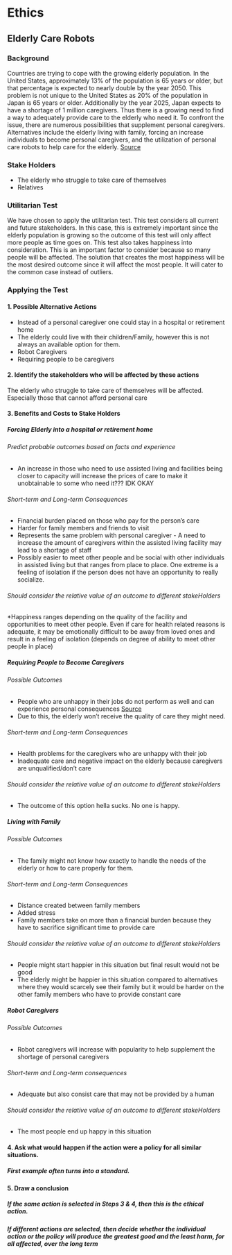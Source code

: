 # Ethics

## Elderly Care Robots

### Background
Countries are trying to cope with the growing elderly population. In the United States, approximately 13% of the population is 65 years or older, but that percentage is expected to nearly double by the year 2050. This problem is not unique to the United States as 20% of the population in Japan is 65 years or older. Additionally by the year 2025, Japan expects to have a shortage of 1 million caregivers. Thus there is a growing need to find a way to adequately provide care to the elderly who need it. To confront the issue, there are numerous possibilities that supplement personal caregivers. Alternatives include the elderly living with family, forcing an increase individuals to become personal caregivers, and the utilization of personal care robots to help care for the elderly. 
[Source](http://www.businessinsider.com/japan-developing-carebots-for-elderly-care-2015-11)  

### Stake Holders
* The elderly who struggle to take care of themselves
* Relatives 

### Utilitarian Test
We have chosen to apply the utilitarian test. This test considers all current and future stakeholders. In this case, this is extremely important since the elderly population is growing so the outcome of this test will only affect more people as time goes on. This test also takes happiness into consideration. This is an important factor to consider because so many people will be affected. The solution that creates the most happiness will be the most desired outcome since it will affect the most people. It will cater to the common case instead of outliers.  

### Applying the Test

#### 1. Possible Alternative Actions 
* Instead of a personal caregiver one could stay in a hospital or retirement home
* The elderly could live with their children/Family, however this is not always an available option for them.
* Robot Caregivers  
* Requiring people to be caregivers

#### 2. Identify the stakeholders who will be affected by these actions 
The elderly who struggle to take care of themselves will be affected. Especially those that cannot afford personal care

#### 3. Benefits and Costs to Stake Holders	

##### Forcing Elderly into a hospital or retirement home
###### *Predict probable outcomes based on facts and experience*
* An increase in those who need to use assisted living and facilities being closer to capacity will increase the prices of care to make it unobtainable to some who need it??? IDK OKAY 
###### *Short-term and Long-term Consequences*
* Financial burden placed on those who pay for the person’s care
* Harder for family members and friends to visit 
* Represents the same problem with personal caregiver - A need to increase the amount of caregivers within the assisted living facility may lead to a shortage of staff
* Possibly easier to meet other people and be social with other individuals in assisted living but that ranges from place to place. One extreme is a feeling of isolation if the person does not have an opportunity to really socialize. 
###### *Should consider the relative value of an outcome to different stakeHolders*
*Happiness ranges depending on the quality of the facility and opportunities to meet other people. Even if care for health related reasons is adequate, it may be emotionally difficult to be away from loved ones and result in a  feeling of isolation (depends on degree of ability to meet other people in place)

##### Requiring People to Become Caregivers
###### *Possible Outcomes*
* People who are unhappy in their jobs do not perform as well and can experience personal consequences [Source](https://www.forbes.com/sites/ashleystahl/2016/03/03/hate-your-job-heres-what-its-costing-you/#3a72d4396630)  
* Due to this, the elderly won’t receive the quality of care they might need.
###### *Short-term and Long-term Consequences*
* Health problems for the caregivers who are unhappy with their job
* Inadequate care and negative impact on the elderly because caregivers are unqualified/don’t care

###### *Should consider the relative value of an outcome to different stakeHolders*
* The outcome of this option hella sucks. No one is happy.



##### Living with Family
###### *Possible Outcomes*
* The family might not know how exactly to handle the needs of the elderly or how to care properly for them. 
###### *Short-term and Long-term Consequences*
* Distance created between family members
* Added stress
* Family members take on more than a financial burden because they have to sacrifice significant time to provide care
###### *Should consider the relative value of an outcome to different stakeHolders*
* People might start happier in this situation but final result would not be good
* The elderly might be happier in this situation compared to alternatives where they would scarcely see their family but it would be harder on the other family members who have to provide constant care

##### Robot Caregivers
###### *Possible Outcomes* 
* Robot caregivers will increase with popularity to help supplement the shortage of personal caregivers
###### *Short-term and Long-term consequences*
* Adequate but also consist care that may not be provided by a human 
###### *Should consider the relative value of an outcome to different stakeHolders*
* The most people end up happy in this situation 

#### 4. Ask what would happen if the action were a policy for all similar situations. 
##### First example often turns into a standard. 

#### 5. Draw a conclusion 
##### If the same action is selected in Steps 3 & 4, then this is the ethical action. 
##### If different actions are selected, then decide whether the individual action or the policy will produce the greatest good and the least harm, for all affected, over the long term
